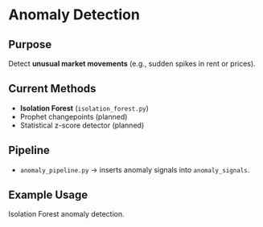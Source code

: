 # Anomaly Detection

## Purpose
Detect **unusual market movements** (e.g., sudden spikes in rent or prices).

## Current Methods
- **Isolation Forest** (`isolation_forest.py`)
- Prophet changepoints (planned)
- Statistical z-score detector (planned)

## Pipeline
- `anomaly_pipeline.py` → inserts anomaly signals into `anomaly_signals`.

## Example Usage

Isolation Forest anomaly detection.
